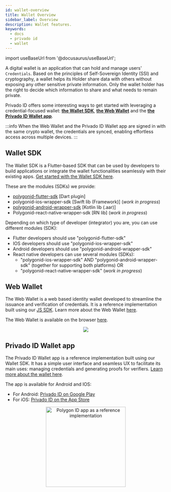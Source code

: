 ```yaml
---
id: wallet-overview
title: Wallet Overview
sidebar_label: Overview
description: Wallet features.
keywords:
  - docs
  - privado id
  - wallet
---
```


import useBaseUrl from '@docusaurus/useBaseUrl';

A digital wallet is an application that can hold and manage users' `Credentials`. Based on the principles of Self-Sovereign Identity (SSI) and cryptography, a wallet helps its Holder share data with others without exposing any other sensitive private information. Only the wallet holder has the right to decide which information to share and what needs to remain private.

Privado ID offers some interesting ways to get started with leveraging a credential-focused wallet: [**the Wallet SDK**](#wallet-sdk), [**the Web Wallet**](#web-wallet) and the [**the Privado ID Wallet app**](#privado-id-wallet-app).

:::info
When the Web Wallet and the Privado ID Wallet app are signed in with the same crypto wallet, the credentials are synced, enabling effortless access across multiple devices.
:::

## Wallet SDK

The Wallet SDK is a Flutter-based SDK that can be used by developers to build applications or integrate the wallet functionalities seamlessly with their existing apps. [Get started with the Wallet SDK here](./wallet-sdk/polygonid-sdk/polygonid-sdk-overview.md).

These are the modules (SDKs) we provide:

- [polygonid-flutter-sdk](https://github.com/0xPolygonID/polygonid-flutter-sdk) \[Dart plugin\]
- polygonid-ios-wrapper-sdk \[Swift lib (Framework)\] (_work in progress_)
- [polygonid-android-wrapper-sdk](https://github.com/0xPolygonID/polygonid-android-sdk) \[Kotlin lib (.aar)\]
- Polygonid-react-native-wrapper-sdk \[RN lib\] (_work in progress_)

Depending on which type of developer (integrator) you are, you can use different modules (SDK):

- Flutter developers should use "polygonid-flutter-sdk"
- IOS developers should use "polygonid-ios-wrapper-sdk"
- Android developers should use "polygonid-android-wrapper-sdk"
- React native developers can use several modules (SDKs):
  - "polygonid-ios-wrapper-sdk" AND "polygonid-android-wrapper-sdk" (together for supporting both platforms)
    OR
  - "polygonid-react-native-wrapper-sdk" (_work in progress_)


## Web Wallet

The Web Wallet is a web based identity wallet developed to streamline the issuance and verification of credentials. It is a reference implementation built using our [JS SDK](/docs/js-sdk/js-sdk-overview.md). Learn more about the Web Wallet [here](./web-wallet.md).

The Web Wallet is available on the browser [here](https://wallet.privado.id/). 

<div align="center">
    <img src={useBaseUrl("../img/web-wallet-1.png")}></img>
</div>

## Privado ID Wallet app

The Privado ID Wallet app is a reference implementation built using our Wallet SDK. It has a simple user interface and seamless UX to facilitate its main uses: managing credentials and generating proofs for verifiers. [Learn more about the wallet here](./wallet-sdk/polygonid-app.md).

The app is available for Android and IOS:

- For Android: <a href="https://play.google.com/store/apps/details?id=com.polygonid.wallet" target="_blank">Privado ID on Google Play</a>
- For iOS: <a href="https://apps.apple.com/us/app/polygon-id/id1629870183" target="_blank">Privado ID on the App Store</a>

<div align="center">
<img src={useBaseUrl("img/wallet/wallet-main-page.jpeg")} alt="Polygon ID app as a reference implementation" width="250" align="center" />
</div>
<br></br>

